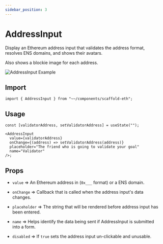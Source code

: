 ```yaml
---
sidebar_position: 3
---
```


# AddressInput

Display an Ethereum address input that validates the address format, resolves ENS domains, and shows their avatars.

Also shows a blockie image for each address.

![AddressInput Example](/img/addressInput.png)

## Import

```tsx
import { AddressInput } from "~~/components/scaffold-eth";
```

## Usage

```tsx
const [validatorAddress, setValidatorAddress] = useState("");

<AddressInput
  value={validatorAddress}
  onChange={(address) => setValidatorAddress(address)}
  placeholder="The friend who is going to validate your goal"
  name="Validator"
/>;
```

## Props

- `value` => An Ethereum address in (`0x___` format) or a ENS domain.

- `onChange` => Callback that is called when the address input's data changes.

- `placeholder` => The string that will be rendered before address input has been entered.

- `name` => Helps identify the data being sent if AddressInput is submitted into a form.

- `disabled` => If `true` sets the address input un-clickable and unusable.
